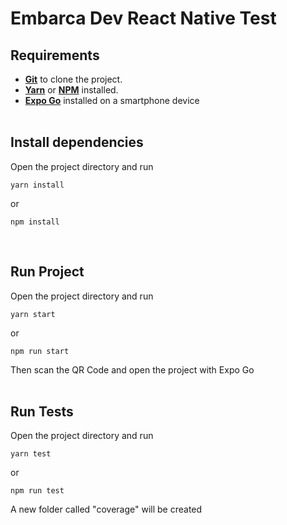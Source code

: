 # Embarca Dev React Native Test

## Requirements
- [**Git**](https://git-scm.com/) to clone the project.
- [**Yarn**](https://yarnpkg.com) or [**NPM**](https://docs.npmjs.com/downloading-and-installing-node-js-and-npm) installed.
- [**Expo Go**](https://expo.dev/client) installed on a smartphone device
<br><br>

## Install dependencies

Open the project directory and run
```
yarn install
```
or
```
npm install
```
<br>

## Run Project

Open the project directory and run
```
yarn start
```
or
```
npm run start
```
Then scan the QR Code and open the project with Expo Go
<br><br>

## Run Tests

Open the project directory and run
```
yarn test
```
or
```
npm run test
```
A new folder called "coverage" will be created
<br><br>
